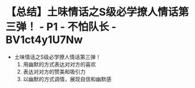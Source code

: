 # 【总结】土味情话之S级必学撩人情话第三弹！ - P1 - 不怕队长 - BV1ct4y1U7Nw

-   土味情话之S级必学撩人情话第三弹！
    1.  用幽默的方式表达对对方的喜欢
    2.  表达对对方的赞美和吸引力
    3.  以幽默的方式调情，展现自信和幽默感